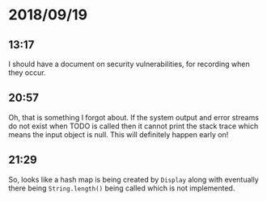 # 2018/09/19

## 13:17

I should have a document on security vulnerabilities, for recording when they
occur.

## 20:57

Oh, that is something I forgot about. If the system output and error streams
do not exist when TODO is called then it cannot print the stack trace which
means the input object is null. This will definitely happen early on!

## 21:29

So, looks like a hash map is being created by `Display` along with eventually
there being `String.length()` being called which is not implemented.
